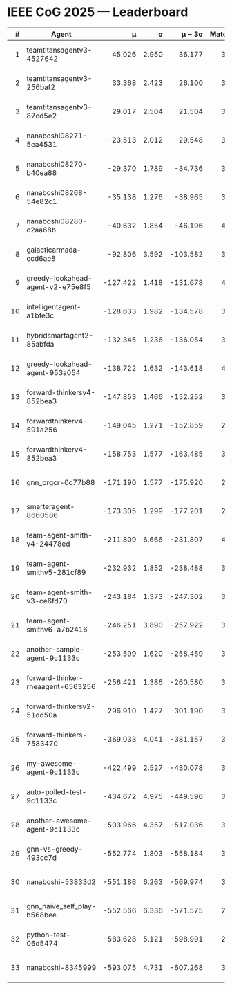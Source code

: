 # IEEE CoG 2025 — Leaderboard

| # | Agent | μ | σ | μ − 3σ | Matches | Updated |
|---:|---|---:|---:|---:|---:|---|
| 1 | teamtitansagentv3-4527642 | 45.026 | 2.950 | 36.177 | 3176 | 2025-09-01 21:24 |
| 2 | teamtitansagentv3-256baf2 | 33.368 | 2.423 | 26.100 | 3534 | 2025-09-01 21:24 |
| 3 | teamtitansagentv3-87cd5e2 | 29.017 | 2.504 | 21.504 | 3438 | 2025-09-01 21:24 |
| 4 | nanaboshi08271-5ea4531 | -23.513 | 2.012 | -29.548 | 3680 | 2025-09-01 21:24 |
| 5 | nanaboshi08270-b40ea88 | -29.370 | 1.789 | -34.736 | 3740 | 2025-09-01 21:24 |
| 6 | nanaboshi08268-54e82c1 | -35.138 | 1.276 | -38.965 | 3960 | 2025-09-01 21:24 |
| 7 | nanaboshi08280-c2aa68b | -40.632 | 1.854 | -46.196 | 4020 | 2025-09-01 21:24 |
| 8 | galacticarmada-ecd6ae8 | -92.806 | 3.592 | -103.582 | 3480 | 2025-09-01 21:24 |
| 9 | greedy-lookahead-agent-v2-e75e8f5 | -127.422 | 1.418 | -131.678 | 4068 | 2025-09-01 21:24 |
| 10 | intelligentagent-a1bfe3c | -128.633 | 1.982 | -134.578 | 3404 | 2025-09-01 21:24 |
| 11 | hybridsmartagent2-85abfda | -132.345 | 1.236 | -136.054 | 3124 | 2025-09-01 21:24 |
| 12 | greedy-lookahead-agent-953a054 | -138.722 | 1.632 | -143.618 | 4008 | 2025-09-01 21:24 |
| 13 | forward-thinkersv4-852bea3 | -147.853 | 1.466 | -152.252 | 3087 | 2025-09-01 21:24 |
| 14 | forwardthinkerv4-591a256 | -149.045 | 1.271 | -152.859 | 2987 | 2025-09-01 21:24 |
| 15 | forwardthinkerv4-852bea3 | -158.753 | 1.577 | -163.485 | 3053 | 2025-09-01 21:24 |
| 16 | gnn_prgcr-0c77b88 | -171.190 | 1.577 | -175.920 | 2960 | 2025-09-01 21:24 |
| 17 | smarteragent-8660586 | -173.305 | 1.299 | -177.201 | 2901 | 2025-09-01 21:24 |
| 18 | team-agent-smith-v4-24478ed | -211.809 | 6.666 | -231.807 | 4040 | 2025-09-01 21:24 |
| 19 | team-agent-smithv5-281cf89 | -232.932 | 1.852 | -238.488 | 3680 | 2025-09-01 21:24 |
| 20 | team-agent-smith-v3-ce6fd70 | -243.184 | 1.373 | -247.302 | 3620 | 2025-09-01 21:24 |
| 21 | team-agent-smithv6-a7b2416 | -246.251 | 3.890 | -257.922 | 3940 | 2025-09-01 21:24 |
| 22 | another-sample-agent-9c1133c | -253.599 | 1.620 | -258.459 | 3820 | 2025-09-01 21:24 |
| 23 | forward-thinker-rheaagent-6563256 | -256.421 | 1.386 | -260.580 | 3968 | 2025-09-01 21:24 |
| 24 | forward-thinkersv2-51dd50a | -296.910 | 1.427 | -301.190 | 3408 | 2025-09-01 21:24 |
| 25 | forward-thinkers-7583470 | -369.033 | 4.041 | -381.157 | 3660 | 2025-09-01 21:24 |
| 26 | my-awesome-agent-9c1133c | -422.499 | 2.527 | -430.078 | 3740 | 2025-09-01 21:24 |
| 27 | auto-polled-test-9c1133c | -434.672 | 4.975 | -449.596 | 3860 | 2025-09-01 21:24 |
| 28 | another-awesome-agent-9c1133c | -503.966 | 4.357 | -517.036 | 3780 | 2025-09-01 21:24 |
| 29 | gnn-vs-greedy-493cc7d | -552.774 | 1.803 | -558.184 | 3380 | 2025-09-01 21:24 |
| 30 | nanaboshi-53833d2 | -551.186 | 6.263 | -569.974 | 3440 | 2025-09-01 21:24 |
| 31 | gnn_naive_self_play-b568bee | -552.566 | 6.336 | -571.575 | 2440 | 2025-09-01 21:24 |
| 32 | python-test-06d5474 | -583.628 | 5.121 | -598.991 | 2940 | 2025-09-01 21:24 |
| 33 | nanaboshi-8345999 | -593.075 | 4.731 | -607.268 | 3520 | 2025-09-01 21:24 |
